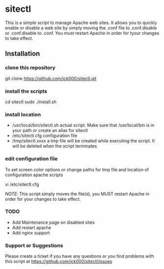 # sitectl

This is a simple script to manage Apache web sites.  It allows you to quickly enable 
  or disable a web site by simply moving the .conf file to .conf.disable or .conf.disable to .conf.  You must restart Apache in order for tyour changes to take effect.

## Installation

### clone this repository

  git clone https://github.com/jck000/sitectl.git

### install the scripts

  cd sitectl
  sudo ./install.sh

### install location 

* /usr/local/bin/sitectl.sh actual script.  Make sure that /usr/local/bin is in your path or create an alias for sitectl
* /etc/sitectl.cfg configuration file
* /tmp/sitectl.xxxx a tmp file will be created while executing the script.  It will be deleted when the script terminates


### edit configuration file

To set screen color options or change paths for tmp file and location of configuration apache scripts

  vi /etc/sitectl.cfg


*NOTE*:  This script simply moves the file(s), you MUST restart Apache in order for your changes to take effect.

### TODO
* Add Maintenance page on disabled sites
* Add restart apache
* Add nginx support


### Support or Suggestions

Please create a ticket if you have any questions or you find problems with this script at https://github.com/jck000/sitectl/issues





